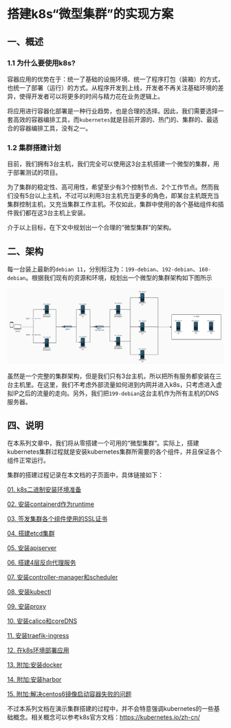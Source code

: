 # 搭建k8s“微型集群”的实现方案

## 一、概述

### 1.1 为什么要使用k8s?

容器应用的优势在于：统一了基础的设施环境、统一了程序打包（装箱）的方式，也统一了部署（运行）的方式。从程序开发到上线，开发者不再关注基础环境的差异，使得开发者可以将更多的时间与精力花在业务逻辑上。

将应用进行容器化部署是一种行业趋势，也是合理的选择。因此，我们需要选择一套高效的容器编排工具，而`kubernetes`就是目前开源的、热门的、集群的、最适合的容器编排工具，没有之一。

### 1.2 集群搭建计划

目前，我们拥有3台主机，我们完全可以使用这3台主机搭建一个微型的集群，用于部署测试的项目。

为了集群的稳定性、高可用性，希望至少有3个控制节点、2个工作节点。然而我们没有5台以上主机，不过可以利用3台主机充当更多的角色，即某台主机既充当集群控制主机，又充当集群工作主机。不仅如此，集群中使用的各个基础组件和插件我们都在这3台主机上安装。

介于以上目标，在下文中规划出一个合理的“微型集群”的架构。

## 二、架构

每一台装上最新的`debian 11`，分别标注为：`199-debian`、`192-debian`、`160-debian`。根据我们现有的资源和环境，规划出一个微型的集群架构如下图所示

![readme](./img/readme.jpg)

虽然是一个完整的集群架构，但是我们只有3台主机，所以把所有服务都安装在三台主机里。在这里，我们不考虑外部流量如何进到内网并进入k8s，只考虑进入虚拟IP之后的流量的走向。另外，我们把`199-debian`这台主机作为所有主机的DNS服务器。

## 四、说明

在本系列文章中，我们将从零搭建一个可用的“微型集群”。实际上，搭建kubernetes集群过程就是安装kubernetes集群所需要的各个组件，并且保证各个组件正常运行。

集群的搭建过程记录在本文档的子页面中，具体链接如下：

[01. k8s二进制安装环境准备](./f01-prepare.md)

[02. 安装containerd作为runtime](./f02-install_containerd.md)

[03. 签发集群各个组件使用的SSL证书](./f03-sign-prepare.md)

[04. 搭建etcd集群](./f04-install-ectd.md)

[05. 安装apiserver](./f05-install-apiserver.md)

[06. 搭建4层反向代理服务](./f06-install-agent-server.md)

[07. 安装controller-manager和scheduler](./f07-install-other-component.md)

[08. 安装kubectl](./f08-install-kubelet.md)

[09. 安装proxy](./f09-install-kubeproxy.md)

[10. 安装calico和coreDNS](./f10-install-calico-coredns.md)

[11. 安装traefik-ingress](./f11-install-traefik.md)

[12. 在k8s环境部署应用](./f12-deploy-app.md)

[13. 附加:安装docker](./f13-install-docker.md)

[14. 附加:安装harbor](./f14-install-harbor.md)

[15. 附加:解决centos6镜像启动容器失败的问题](./f15-run-centos6.md)

不过本系列文档在演示集群搭建的过程中，并不会特意强调kubernetes的一些基础概念。相关概念可以参考k8s官方文档：<https://kubernetes.io/zh-cn/>

